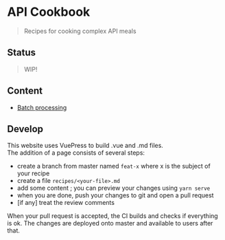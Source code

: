 API Cookbook
===

> Recipes for cooking complex API meals

Status
---

> WIP!


Content
---

* [Batch processing](https://github.com/octo-woapi/cookbook/blob/master/recipes/01_batch_processing.md)

Develop
---

This website uses VuePress to build .vue and .md files.  
The addition of a page consists of several steps:
- create a branch from master named `feat-x` where x is the subject of your
recipe
- create a file `recipes/<your-file>.md`
- add some content ; you can preview your changes using `yarn serve`
- when you are done, push your changes to git and open a pull request
- [if any] treat the review comments

When your pull request is accepted, the CI builds and checks if everything
is ok. The changes are deployed onto master and available to users after
that.
